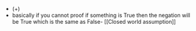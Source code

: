 - (\+)
- basically if you cannot proof if something is True then the negation will be True which is the same as False- [[Closed world assumption]]